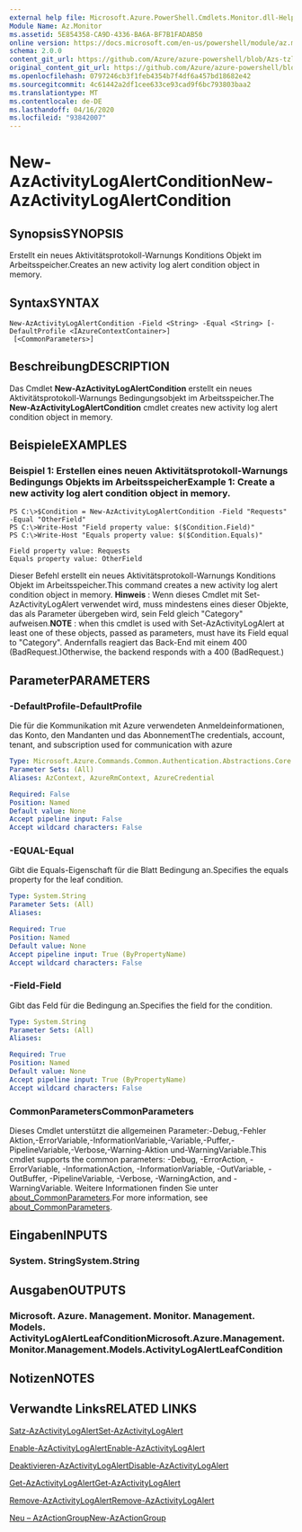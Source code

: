 ```yaml
---
external help file: Microsoft.Azure.PowerShell.Cmdlets.Monitor.dll-Help.xml
Module Name: Az.Monitor
ms.assetid: 5E854358-CA9D-4336-BA6A-BF7B1FADAB50
online version: https://docs.microsoft.com/en-us/powershell/module/az.monitor/new-azactivitylogalertcondition
schema: 2.0.0
content_git_url: https://github.com/Azure/azure-powershell/blob/Azs-tzl/src/Monitor/Monitor/help/New-AzActivityLogAlertCondition.md
original_content_git_url: https://github.com/Azure/azure-powershell/blob/Azs-tzl/src/Monitor/Monitor/help/New-AzActivityLogAlertCondition.md
ms.openlocfilehash: 0797246cb3f1feb4354b7f4df6a457bd18682e42
ms.sourcegitcommit: 4c61442a2df1cee633ce93cad9f6bc793803baa2
ms.translationtype: MT
ms.contentlocale: de-DE
ms.lasthandoff: 04/16/2020
ms.locfileid: "93842007"
---
```

# <span data-ttu-id="5b1f2-101">New-AzActivityLogAlertCondition</span><span class="sxs-lookup"><span data-stu-id="5b1f2-101">New-AzActivityLogAlertCondition</span></span>

## <span data-ttu-id="5b1f2-102">Synopsis</span><span class="sxs-lookup"><span data-stu-id="5b1f2-102">SYNOPSIS</span></span>
<span data-ttu-id="5b1f2-103">Erstellt ein neues Aktivitätsprotokoll-Warnungs Konditions Objekt im Arbeitsspeicher.</span><span class="sxs-lookup"><span data-stu-id="5b1f2-103">Creates an new activity log alert condition object in memory.</span></span>

## <span data-ttu-id="5b1f2-104">Syntax</span><span class="sxs-lookup"><span data-stu-id="5b1f2-104">SYNTAX</span></span>

```
New-AzActivityLogAlertCondition -Field <String> -Equal <String> [-DefaultProfile <IAzureContextContainer>]
 [<CommonParameters>]
```

## <span data-ttu-id="5b1f2-105">Beschreibung</span><span class="sxs-lookup"><span data-stu-id="5b1f2-105">DESCRIPTION</span></span>
<span data-ttu-id="5b1f2-106">Das Cmdlet **New-AzActivityLogAlertCondition** erstellt ein neues Aktivitätsprotokoll-Warnungs Bedingungsobjekt im Arbeitsspeicher.</span><span class="sxs-lookup"><span data-stu-id="5b1f2-106">The **New-AzActivityLogAlertCondition** cmdlet creates new activity log alert condition object in memory.</span></span>

## <span data-ttu-id="5b1f2-107">Beispiele</span><span class="sxs-lookup"><span data-stu-id="5b1f2-107">EXAMPLES</span></span>

### <span data-ttu-id="5b1f2-108">Beispiel 1: Erstellen eines neuen Aktivitätsprotokoll-Warnungs Bedingungs Objekts im Arbeitsspeicher</span><span class="sxs-lookup"><span data-stu-id="5b1f2-108">Example 1: Create a new activity log alert condition object in memory.</span></span>
```
PS C:\>$Condition = New-AzActivityLogAlertCondition -Field "Requests" -Equal "OtherField"
PS C:\>Write-Host "Field property value: $($Condition.Field)"
PS C:\>Write-Host "Equals property value: $($Condition.Equals)"

Field property value: Requests
Equals property value: OtherField
```

<span data-ttu-id="5b1f2-109">Dieser Befehl erstellt ein neues Aktivitätsprotokoll-Warnungs Konditions Objekt im Arbeitsspeicher.</span><span class="sxs-lookup"><span data-stu-id="5b1f2-109">This command creates a new activity log alert condition object in memory.</span></span>
<span data-ttu-id="5b1f2-110">**Hinweis** : Wenn dieses Cmdlet mit Set-AzActivityLogAlert verwendet wird, muss mindestens eines dieser Objekte, das als Parameter übergeben wird, sein Feld gleich "Category" aufweisen.</span><span class="sxs-lookup"><span data-stu-id="5b1f2-110">**NOTE** : when this cmdlet is used with Set-AzActivityLogAlert at least one of these objects, passed as parameters, must have its Field equal to "Category".</span></span> <span data-ttu-id="5b1f2-111">Andernfalls reagiert das Back-End mit einem 400 (BadRequest.)</span><span class="sxs-lookup"><span data-stu-id="5b1f2-111">Otherwise, the backend responds with a 400 (BadRequest.)</span></span>

## <span data-ttu-id="5b1f2-112">Parameter</span><span class="sxs-lookup"><span data-stu-id="5b1f2-112">PARAMETERS</span></span>

### <span data-ttu-id="5b1f2-113">-DefaultProfile</span><span class="sxs-lookup"><span data-stu-id="5b1f2-113">-DefaultProfile</span></span>
<span data-ttu-id="5b1f2-114">Die für die Kommunikation mit Azure verwendeten Anmeldeinformationen, das Konto, den Mandanten und das Abonnement</span><span class="sxs-lookup"><span data-stu-id="5b1f2-114">The credentials, account, tenant, and subscription used for communication with azure</span></span>

```yaml
Type: Microsoft.Azure.Commands.Common.Authentication.Abstractions.Core.IAzureContextContainer
Parameter Sets: (All)
Aliases: AzContext, AzureRmContext, AzureCredential

Required: False
Position: Named
Default value: None
Accept pipeline input: False
Accept wildcard characters: False
```

### <span data-ttu-id="5b1f2-115">-EQUAL</span><span class="sxs-lookup"><span data-stu-id="5b1f2-115">-Equal</span></span>
<span data-ttu-id="5b1f2-116">Gibt die Equals-Eigenschaft für die Blatt Bedingung an.</span><span class="sxs-lookup"><span data-stu-id="5b1f2-116">Specifies the equals property for the leaf condition.</span></span>

```yaml
Type: System.String
Parameter Sets: (All)
Aliases:

Required: True
Position: Named
Default value: None
Accept pipeline input: True (ByPropertyName)
Accept wildcard characters: False
```

### <span data-ttu-id="5b1f2-117">-Field</span><span class="sxs-lookup"><span data-stu-id="5b1f2-117">-Field</span></span>
<span data-ttu-id="5b1f2-118">Gibt das Feld für die Bedingung an.</span><span class="sxs-lookup"><span data-stu-id="5b1f2-118">Specifies the field for the condition.</span></span>

```yaml
Type: System.String
Parameter Sets: (All)
Aliases:

Required: True
Position: Named
Default value: None
Accept pipeline input: True (ByPropertyName)
Accept wildcard characters: False
```

### <span data-ttu-id="5b1f2-119">CommonParameters</span><span class="sxs-lookup"><span data-stu-id="5b1f2-119">CommonParameters</span></span>
<span data-ttu-id="5b1f2-120">Dieses Cmdlet unterstützt die allgemeinen Parameter:-Debug,-Fehler Aktion,-ErrorVariable,-InformationVariable,-Variable,-Puffer,-PipelineVariable,-Verbose,-Warning-Aktion und-WarningVariable.</span><span class="sxs-lookup"><span data-stu-id="5b1f2-120">This cmdlet supports the common parameters: -Debug, -ErrorAction, -ErrorVariable, -InformationAction, -InformationVariable, -OutVariable, -OutBuffer, -PipelineVariable, -Verbose, -WarningAction, and -WarningVariable.</span></span> <span data-ttu-id="5b1f2-121">Weitere Informationen finden Sie unter [about_CommonParameters](http://go.microsoft.com/fwlink/?LinkID=113216).</span><span class="sxs-lookup"><span data-stu-id="5b1f2-121">For more information, see [about_CommonParameters](http://go.microsoft.com/fwlink/?LinkID=113216).</span></span>

## <span data-ttu-id="5b1f2-122">Eingaben</span><span class="sxs-lookup"><span data-stu-id="5b1f2-122">INPUTS</span></span>

### <span data-ttu-id="5b1f2-123">System. String</span><span class="sxs-lookup"><span data-stu-id="5b1f2-123">System.String</span></span>

## <span data-ttu-id="5b1f2-124">Ausgaben</span><span class="sxs-lookup"><span data-stu-id="5b1f2-124">OUTPUTS</span></span>

### <span data-ttu-id="5b1f2-125">Microsoft. Azure. Management. Monitor. Management. Models. ActivityLogAlertLeafCondition</span><span class="sxs-lookup"><span data-stu-id="5b1f2-125">Microsoft.Azure.Management.Monitor.Management.Models.ActivityLogAlertLeafCondition</span></span>

## <span data-ttu-id="5b1f2-126">Notizen</span><span class="sxs-lookup"><span data-stu-id="5b1f2-126">NOTES</span></span>

## <span data-ttu-id="5b1f2-127">Verwandte Links</span><span class="sxs-lookup"><span data-stu-id="5b1f2-127">RELATED LINKS</span></span>

[<span data-ttu-id="5b1f2-128">Satz-AzActivityLogAlert</span><span class="sxs-lookup"><span data-stu-id="5b1f2-128">Set-AzActivityLogAlert</span></span>](./Set-AzActivityLogAlert.md)

[<span data-ttu-id="5b1f2-129">Enable-AzActivityLogAlert</span><span class="sxs-lookup"><span data-stu-id="5b1f2-129">Enable-AzActivityLogAlert</span></span>](./Enable-AzActivityLogAlert.md)

[<span data-ttu-id="5b1f2-130">Deaktivieren-AzActivityLogAlert</span><span class="sxs-lookup"><span data-stu-id="5b1f2-130">Disable-AzActivityLogAlert</span></span>](./Disable-AzActivityLogAlert.md)

[<span data-ttu-id="5b1f2-131">Get-AzActivityLogAlert</span><span class="sxs-lookup"><span data-stu-id="5b1f2-131">Get-AzActivityLogAlert</span></span>](./Get-AzActivityLogAlert.md)

[<span data-ttu-id="5b1f2-132">Remove-AzActivityLogAlert</span><span class="sxs-lookup"><span data-stu-id="5b1f2-132">Remove-AzActivityLogAlert</span></span>](./Remove-AzActivityLogAlert.md)

[<span data-ttu-id="5b1f2-133">Neu – AzActionGroup</span><span class="sxs-lookup"><span data-stu-id="5b1f2-133">New-AzActionGroup</span></span>](./Get-AzActionGroup.md)
